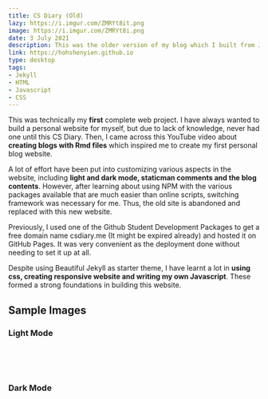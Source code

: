 ```yaml
---
title: CS Diary (Old)
lazy: https://i.imgur.com/ZMRYt8it.png
image: https://i.imgur.com/ZMRYt8i.png
date: 3 July 2021
description: This was the older version of my blog which I built from Jekyll that built my basics in web development.
link: https://hohshenyien.github.io
type: desktop
tags:
- Jekyll
- HTML
- Javascript
- CSS
---
```


This was technically my **first** complete web project. I have always wanted to build a personal website for myself, but
due to lack of knowledge, never had one until this CS Diary. Then, I came across this 
<h-link href="https://www.youtube.com/watch?v=wCOInE7-E0I" target="_blank">YouTube video</h-link>
about **creating blogs with Rmd files** which inspired me to create my first personal blog website.

A lot of effort have been put into customizing various aspects in the website, including **light and dark mode, 
staticman comments and the blog contents**. However, after learning about using NPM with the various packages available
that are much easier than online scripts, switching framework was necessary for me. Thus, the old site is 
abandoned and replaced with this new website.

Previously, I used one of the <h-link href="https://education.github.com/pack" target="_blank">Github Student 
Development Packages </h-link> to get a free domain name <h-link href="https://csdiary.me">csdiary.me</h-link> (It might
be expired already) and hosted it on <h-link href="https://pages.github.com/">GitHub Pages</h-link>. It was very
convenient as the deployment done without needing to set it up at all. 

Despite using <h-link href="https://beautifuljekyll.com/">Beautiful Jekyll</h-link> as starter theme, I have learnt
a lot in **using css, creating responsive website and writing my own Javascript**. These formed a strong
foundations in building this website.

<div class="wide">
<v-divider class="my-5"></v-divider>

<h2 class="text-center"> Sample Images</h2>

### Light Mode

<br>

  <v-row>
    <v-col cols="12" md="6">
      <v-img src="https://i.imgur.com/DFQby1z.png" lazy-src="https://i.imgur.com/DFQby1zt.png" height="900px" position="top center"></v-img>
    </v-col>
  <v-col cols="12" md="6">
      <v-img src="https://i.imgur.com/8aD0bUK.png" lazy-src="https://i.imgur.com/8aD0bUKt.png" height="900px" position="top center"></v-img>
    </v-col>
  </v-row>
  <br>
  <br>
  
  ### Dark Mode
  
<br>
  <v-row>
    <v-col cols="12" md="6">
      <v-img src="https://i.imgur.com/Do4t4Xk.png" lazy-src="https://i.imgur.com/DFQby1zt.png" height="900px" position="top center"></v-img>
    </v-col>
  <v-col cols="12" md="6">
      <v-img src="https://i.imgur.com/hBMUI5m.png" lazy-src="https://i.imgur.com/hBMUI5mt.png" height="900px" position="top center"></v-img>
    </v-col>
  </v-row>
</div>
